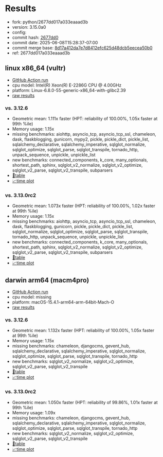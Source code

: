 # Results

- fork: python/2677dd017a033eaaad3b
- version: 3.15.0a0
- config: 
- commit hash: [2677dd0](https://github.com/python/cpython/commit/2677dd0)
- commit date: 2025-06-08T15:28:37-07:00
- commit merge base: [8d17a412da7e7d8412efc625d48dcb5eecea50b0](https://github.com/python/cpython/commit/8d17a412da7e7d8412efc625d48dcb5eecea50b0)
- ref: 2677dd017a033eaaad3b

## linux x86_64 (vultr)

- [GitHub Action run](https://github.com/facebookexperimental/free-threading-benchmarking/actions/runs/15524134542)
- cpu model: Intel(R) Xeon(R) E-2286G CPU @ 4.00GHz
- platform: Linux-6.8.0-55-generic-x86_64-with-glibc2.39
- [raw results](bm-20250608-vultr-x86_64-python-2677dd017a033eaaad3b-3.15.0a0-2677dd0.json)

### vs. 3.12.6

- Geometric mean: 1.111x faster (HPT: reliability of 100.00%, 1.05x faster at 99th %ile)
- Memory usage: 1.15x
- missing benchmarks: aiohttp, asyncio_tcp, asyncio_tcp_ssl, chameleon, dask, flaskblogging, gunicorn, mypy2, pickle, pickle_dict, pickle_list, sqlalchemy_declarative, sqlalchemy_imperative, sqlglot_normalize, sqlglot_optimize, sqlglot_parse, sqlglot_transpile, tornado_http, unpack_sequence, unpickle, unpickle_list
- new benchmarks: connected_components, k_core, many_optionals, shortest_path, sphinx, sqlglot_v2_normalize, sqlglot_v2_optimize, sqlglot_v2_parse, sqlglot_v2_transpile, subparsers
- [📄table](bm-20250608-vultr-x86_64-python-2677dd017a033eaaad3b-3.15.0a0-2677dd0-vs-3.12.6.md)
- [📈time plot](bm-20250608-vultr-x86_64-python-2677dd017a033eaaad3b-3.15.0a0-2677dd0-vs-3.12.6.svg)

### vs. 3.13.0rc2

- Geometric mean: 1.073x faster (HPT: reliability of 100.00%, 1.02x faster at 99th %ile)
- Memory usage: 1.15x
- missing benchmarks: aiohttp, asyncio_tcp, asyncio_tcp_ssl, chameleon, dask, flaskblogging, gunicorn, pickle, pickle_dict, pickle_list, sqlglot_normalize, sqlglot_optimize, sqlglot_parse, sqlglot_transpile, tornado_http, unpack_sequence, unpickle, unpickle_list
- new benchmarks: connected_components, k_core, many_optionals, shortest_path, sphinx, sqlglot_v2_normalize, sqlglot_v2_optimize, sqlglot_v2_parse, sqlglot_v2_transpile, subparsers
- [📄table](bm-20250608-vultr-x86_64-python-2677dd017a033eaaad3b-3.15.0a0-2677dd0-vs-3.13.0rc2.md)
- [📈time plot](bm-20250608-vultr-x86_64-python-2677dd017a033eaaad3b-3.15.0a0-2677dd0-vs-3.13.0rc2.svg)

## darwin arm64 (macm4pro)

- [GitHub Action run](https://github.com/facebookexperimental/free-threading-benchmarking/actions/runs/15524134542)
- cpu model: missing
- platform: macOS-15.4.1-arm64-arm-64bit-Mach-O
- [raw results](bm-20250608-macm4pro-arm64-python-2677dd017a033eaaad3b-3.15.0a0-2677dd0.json)

### vs. 3.12.6

- Geometric mean: 1.132x faster (HPT: reliability of 100.00%, 1.05x faster at 99th %ile)
- Memory usage: 1.15x
- missing benchmarks: chameleon, djangocms, gevent_hub, sqlalchemy_declarative, sqlalchemy_imperative, sqlglot_normalize, sqlglot_optimize, sqlglot_parse, sqlglot_transpile, tornado_http
- new benchmarks: sqlglot_v2_normalize, sqlglot_v2_optimize, sqlglot_v2_parse, sqlglot_v2_transpile
- [📄table](bm-20250608-macm4pro-arm64-python-2677dd017a033eaaad3b-3.15.0a0-2677dd0-vs-3.12.6.md)
- [📈time plot](bm-20250608-macm4pro-arm64-python-2677dd017a033eaaad3b-3.15.0a0-2677dd0-vs-3.12.6.svg)

### vs. 3.13.0rc2

- Geometric mean: 1.050x faster (HPT: reliability of 99.86%, 1.01x faster at 99th %ile)
- Memory usage: 1.09x
- missing benchmarks: chameleon, djangocms, gevent_hub, sqlalchemy_declarative, sqlalchemy_imperative, sqlglot_normalize, sqlglot_optimize, sqlglot_parse, sqlglot_transpile, tornado_http
- new benchmarks: sqlglot_v2_normalize, sqlglot_v2_optimize, sqlglot_v2_parse, sqlglot_v2_transpile
- [📄table](bm-20250608-macm4pro-arm64-python-2677dd017a033eaaad3b-3.15.0a0-2677dd0-vs-3.13.0rc2.md)
- [📈time plot](bm-20250608-macm4pro-arm64-python-2677dd017a033eaaad3b-3.15.0a0-2677dd0-vs-3.13.0rc2.svg)

